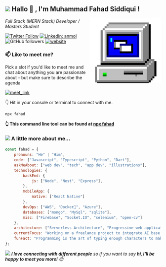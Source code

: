 <h2><img src="https://emojis.slackmojis.com/emojis/images/1531849430/4246/blob-sunglasses.gif?1531849430" width="30"/> Hallo 👋 , I'm Muhammad Fahad Siddiqui !</h2>
<img align='right' src="https://github.com/TheDudeThatCode/TheDudeThatCode/blob/master/Assets/PC.gif" width="230">
<p><em>Full Stack (MERN Stack) Developer / Masters Student </em></p>

[![Twitter Follow](https://img.shields.io/twitter/follow/Fad_Flex?label=Follow)](https://twitter.com/intent/follow?screen_name=Fad_Flex)
[![Linkedin: anmol](https://img.shields.io/badge/-fahad-blue?style=flat-square&logo=Linkedin&logoColor=white&link=https://www.linkedin.com/in/fahad-siddiqui-595484176/)](https://www.linkedin.com/in/fahad-siddiqui-5954841768/)
![GitHub followers](https://img.shields.io/github/followers/fahadsidd107?label=Follow&style=social)
[![website](https://img.shields.io/badge/Website-46a2f1.svg?&style=flat-square&logo=Google-Chrome&logoColor=white&link=https://fahad-siddiqui-portfolio.vercel.app/)](https://fahad-siddiqui-portfolio.vercel.app/)


### 📫 Like to meet me?

Pick a slot if you'd like to meet me and chat about anything you are passionate about - but make sure to describe the agenda

<a href="https://calendly.com/anmol098/30min" target="_blank"><img width="498" alt="meet_link" src="https://user-images.githubusercontent.com/15426564/144297439-f530f383-e73e-41e0-9914-a9b7d3f432e5.png"></a>

👇 Hit in your console or terminal to connect with me.

```bash
npx fahad
```
**👆 This command line tool can be found at [npx fahad]([https://github.com/anmol098/npx_card](https://github.com/fahadsidd107/fahad-portfolio-card))**

### <img src="https://media.giphy.com/media/VgCDAzcKvsR6OM0uWg/giphy.gif" width="50"> A little more about me...  

```javascript
const fahad = {
    pronouns: "He" | "Him",
    code: ["Javascript", "Typescript", "Python", "Dart"],
    askMeAbout: ["web dev", "tech", "app dev", "illustrations"],
    technologies: {
        backEnd: {
            js: ["Node", "Nest", "Express"],
        },
        mobileApp: {
            native: ["React Native"]
        },
        devOps: ["AWS", "Docker🐳", "Azure"],
        databases: ["mongo", "MySql", "sqlite"],
        misc: ["Firebase", "Socket.IO", "selenium", "open-cv"]
    },
    architecture: ["Serverless Architecture", "Progressive web applications", "Single page applications"],
    currentFocus: "Working on a freelance project to integrate AI base APIs",
    funFact: "Programming is the art of typing enough characters to make it look like you knew what you were doing all along."
};
```

<img src="https://media.giphy.com/media/LnQjpWaON8nhr21vNW/giphy.gif" width="60"> <em><b>I love connecting with different people</b> so if you want to say <b>hi, I'll be happy to meet you more!</b> 😊</em>
